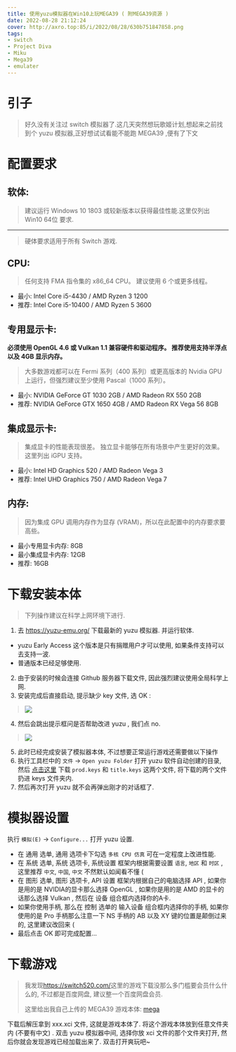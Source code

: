 ```yaml
---
title: 使用yuzu模拟器在Win10上玩MEGA39 ( 附MEGA39资源 )
date: 2022-08-28 21:12:24
cover: http://axro.top:85/i/2022/08/28/630b751847858.png
tags:
- switch
- Project Diva
- Miku
- Mega39
- emulater
---
```

# 引子
> 好久没有关注过 switch 模拟器了.这几天突然想玩歌姬计划,想起来之前找到个 yuzu 模拟器,正好想试试看能不能跑 MEGA39 ,便有了下文
# 配置要求
## 软体:
> 建议运行 Windows 10 1803 或较新版本以获得最佳性能.这里仅列出 Win10 64位 要求.

---

> 硬体要求适用于所有 Switch 游戏.
## CPU:
> 任何支持 FMA 指令集的 x86_64 CPU。 建议使用 6 个或更多线程。

* 最小: Intel Core i5-4430 / AMD Ryzen 3 1200
* 推荐: Intel Core i5-10400 / AMD Ryzen 5 3600

## 专用显示卡:
**必须使用 OpenGL 4.6 或 Vulkan 1.1 兼容硬件和驱动程序。 推荐使用支持半浮点以及 4GB 显示内存。**

> 大多数游戏都可以在 Fermi 系列（400 系列）或更高版本的 Nvidia GPU 上运行，但强烈建议至少使用 Pascal（1000 系列）。

* 最小: NVIDIA GeForce GT 1030 2GB / AMD Radeon RX 550 2GB
* 推荐: NVIDIA GeForce GTX 1650 4GB / AMD Radeon RX Vega 56 8GB

## 集成显示卡:
> 集成显卡的性能表现很差。 独立显卡能够在所有场景中产生更好的效果。 这里列出 iGPU 支持。

* 最小: Intel HD Graphics 520 / AMD Radeon Vega 3
* 推荐: Intel UHD Graphics 750 / AMD Radeon Vega 7

## 内存:
> 因为集成 GPU 调用内存作为显存 (VRAM)，所以在此配置中的内存要求要高些。

* 最小专用显卡内存: 8GB
* 最小集成显卡内存: 12GB
* 推荐: 16GB

# 下载安装本体
> 下列操作建议在科学上网环境下进行.

1. 去 <https://yuzu-emu.org/> 下载最新的 yuzu 模拟器. 并运行软体.
  * yuzu Early Access 这个版本是只有捐赠用户才可以使用, 如果条件支持可以去支持一波.
  * 普通版本已经足够使用.

2. 由于安装的时候会连接 Github 服务器下载文件, 因此强烈建议使用全局科学上网.
3. 安装完成后直接启动, 提示缺少 key 文件, 选 OK :
> ![](http://axro.top:85/i/2022/08/28/630b751847858.png)

4. 然后会跳出提示框问是否帮助改进 yuzu , 我们点 no.
> ![](http://axro.top:85/i/2022/08/28/630b751847858.png)

5. 此时已经完成安装了模拟器本体, 不过想要正常运行游戏还需要做以下操作
6. 执行工具栏中的 `文件` -> `Open yuzu Folder` 打开 yuzu 软件自动创建的目录, 然后 [点击这里](https://dl.axro.top/7d35 "点击这里") 下载 `prod.keys` 和 `title.keys` 这两个文件, 将下载的两个文件扔进 keys 文件夹内.
7. 然后再次打开 yuzu 就不会再弹出刚才的对话框了.

# 模拟器设置
执行 `模拟(E)` -> `Configure...` 打开 yuzu 设置.  

* 在 通用 选单, 通用 选项卡下勾选 `多核 CPU 仿真` 可在一定程度上改进性能.  
* 在 系统 选单, 系统 选项卡, 系统设置 框架内根据需要设置 `语言`, `地区` 和 `时区` ,这里推荐 `中文`, `中国`, `中文` 不然默认如闻看不懂 (
* 在 图形 选单, 图形 选项卡, API 设置 框架内根据自己的电脑选择 API , 如果你是用的是 NVIDIA的显卡那么选择 OpenGL , 如果你是用的是 AMD 的显卡的话那么选择 Vulkan , 然后在 设备 组合框内选择你的A卡. 
* 如果你使用手柄, 那么在 控制 选单的 输入设备 组合框内选择你的手柄, 如果你使用的是 Pro 手柄那么注意一下 NS 手柄的 AB 以及 XY 键的位置是颠倒过来的, 这里建议改回来 (
* 最后点击 OK 即可完成配置...

# 下载游戏
> 我发现<https://switch520.com/>这里的游戏下载没那么多门槛要会员什么什么的, 不过都是百度网盘, 建议整一个百度网盘会员.
>
> 这里给出我自己上传的 MEGA39 游戏本体: [mega]( "mega")

下载后解压拿到 xxx.xci 文件, 这就是游戏本体了. 将这个游戏本体放到任意文件夹内 (不要有中文) . 双击 yuzu 模拟器中间, 选择你放 xci 文件的那个文件夹打开, 然后你就会发现游戏已经加载出来了. 双击打开爽玩吧~